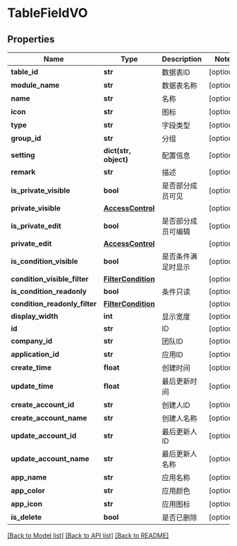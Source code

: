 # TableFieldVO

## Properties
Name | Type | Description | Notes
------------ | ------------- | ------------- | -------------
**table_id** | **str** | 数据表ID | [optional] 
**module_name** | **str** | 数据表名称 | [optional] 
**name** | **str** | 名称 | [optional] 
**icon** | **str** | 图标 | [optional] 
**type** | **str** | 字段类型 | [optional] 
**group_id** | **str** | 分组 | [optional] 
**setting** | **dict(str, object)** | 配置信息 | [optional] 
**remark** | **str** | 描述 | [optional] 
**is_private_visible** | **bool** | 是否部分成员可见 | [optional] 
**private_visible** | [**AccessControl**](AccessControl.md) |  | [optional] 
**is_private_edit** | **bool** | 是否部分成员可编辑 | [optional] 
**private_edit** | [**AccessControl**](AccessControl.md) |  | [optional] 
**is_condition_visible** | **bool** | 是否条件满足时显示 | [optional] 
**condition_visible_filter** | [**FilterCondition**](FilterCondition.md) |  | [optional] 
**is_condition_readonly** | **bool** | 条件只读 | [optional] 
**condition_readonly_filter** | [**FilterCondition**](FilterCondition.md) |  | [optional] 
**display_width** | **int** | 显示宽度 | [optional] 
**id** | **str** | ID | [optional] 
**company_id** | **str** | 团队ID | [optional] 
**application_id** | **str** | 应用ID | [optional] 
**create_time** | **float** | 创建时间 | [optional] 
**update_time** | **float** | 最后更新时间 | [optional] 
**create_account_id** | **str** | 创建人ID | [optional] 
**create_account_name** | **str** | 创建人名称 | [optional] 
**update_account_id** | **str** | 最后更新人ID | [optional] 
**update_account_name** | **str** | 最后更新人名称 | [optional] 
**app_name** | **str** | 应用名称 | [optional] 
**app_color** | **str** | 应用颜色 | [optional] 
**app_icon** | **str** | 应用图标 | [optional] 
**is_delete** | **bool** | 是否已删除 | [optional] 

[[Back to Model list]](../README.md#documentation-for-models) [[Back to API list]](../README.md#documentation-for-api-endpoints) [[Back to README]](../README.md)


